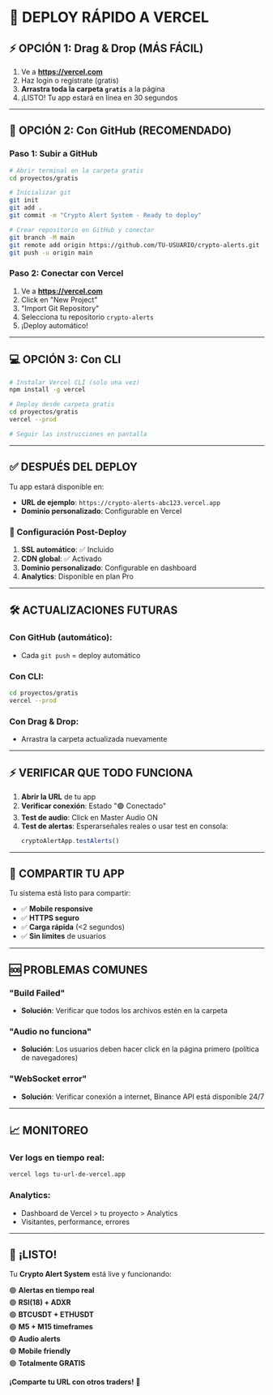 # 🚀 DEPLOY RÁPIDO A VERCEL

## ⚡ OPCIÓN 1: Drag & Drop (MÁS FÁCIL)

1. Ve a **https://vercel.com**
2. Haz login o regístrate (gratis)
3. **Arrastra toda la carpeta `gratis`** a la página
4. ¡LISTO! Tu app estará en línea en 30 segundos

---

## 🔗 OPCIÓN 2: Con GitHub (RECOMENDADO)

### Paso 1: Subir a GitHub
```bash
# Abrir terminal en la carpeta gratis
cd proyectos/gratis

# Inicializar git
git init
git add .
git commit -m "Crypto Alert System - Ready to deploy"

# Crear repositorio en GitHub y conectar
git branch -M main
git remote add origin https://github.com/TU-USUARIO/crypto-alerts.git
git push -u origin main
```

### Paso 2: Conectar con Vercel
1. Ve a **https://vercel.com**
2. Click en "New Project" 
3. "Import Git Repository"
4. Selecciona tu repositorio `crypto-alerts`
5. ¡Deploy automático!

---

## 💻 OPCIÓN 3: Con CLI

```bash
# Instalar Vercel CLI (solo una vez)
npm install -g vercel

# Deploy desde carpeta gratis
cd proyectos/gratis
vercel --prod

# Seguir las instrucciones en pantalla
```

---

## ✅ DESPUÉS DEL DEPLOY

Tu app estará disponible en:
- **URL de ejemplo**: `https://crypto-alerts-abc123.vercel.app`
- **Dominio personalizado**: Configurable en Vercel

### 🔧 Configuración Post-Deploy

1. **SSL automático**: ✅ Incluido
2. **CDN global**: ✅ Activado  
3. **Dominio personalizado**: Configurable en dashboard
4. **Analytics**: Disponible en plan Pro

---

## 🛠️ ACTUALIZACIONES FUTURAS

### Con GitHub (automático):
- Cada `git push` = deploy automático

### Con CLI:
```bash
cd proyectos/gratis
vercel --prod
```

### Con Drag & Drop:
- Arrastra la carpeta actualizada nuevamente

---

## ⚡ VERIFICAR QUE TODO FUNCIONA

1. **Abrir la URL** de tu app
2. **Verificar conexión**: Estado "🟢 Conectado"
3. **Test de audio**: Click en Master Audio ON
4. **Test de alertas**: Esperarseñales reales o usar test en consola:
   ```javascript
   cryptoAlertApp.testAlerts()
   ```

---

## 📱 COMPARTIR TU APP

Tu sistema está listo para compartir:
- ✅ **Mobile responsive**
- ✅ **HTTPS seguro** 
- ✅ **Carga rápida** (<2 segundos)
- ✅ **Sin límites** de usuarios

---

## 🆘 PROBLEMAS COMUNES

### "Build Failed"
- **Solución**: Verificar que todos los archivos estén en la carpeta

### "Audio no funciona" 
- **Solución**: Los usuarios deben hacer click en la página primero (política de navegadores)

### "WebSocket error"
- **Solución**: Verificar conexión a internet, Binance API está disponible 24/7

---

## 📈 MONITOREO

### Ver logs en tiempo real:
```bash
vercel logs tu-url-de-vercel.app
```

### Analytics:
- Dashboard de Vercel > tu proyecto > Analytics
- Visitantes, performance, errores

---

## 🎉 ¡LISTO!

Tu **Crypto Alert System** está live y funcionando:

🟢 **Alertas en tiempo real**  
🟢 **RSI(18) + ADXR**  
🟢 **BTCUSDT + ETHUSDT**  
🟢 **M5 + M15 timeframes**  
🟢 **Audio alerts**  
🟢 **Mobile friendly**  
🟢 **Totalmente GRATIS**  

**¡Comparte tu URL con otros traders!** 🚀